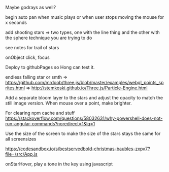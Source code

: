 Maybe godrays as well?

begin auto pan when music plays or when user stops moving the mouse for x seconds

add shooting stars => two types, one with the line thing and the other with the sphere technique you are trying to do

see notes for trail of stars

onObject click, focus

Deploy to githubPages so Hong can test it.

endless falling star or smth => https://github.com/mrdoob/three.js/blob/master/examples/webgl_points_sprites.html
=> http://stemkoski.github.io/Three.js/Particle-Engine.html

Add a separate bloom layer to the stars and adjust the opacity to match the still image version.
When mouse over a point, make brighter.

For clearing npm cache and stuff
https://stackoverflow.com/questions/58032631/why-powershell-does-not-run-angular-commands?noredirect=1&lq=1

Use the size of the screen to make the size of the stars stays the same for all screensizes

https://codesandbox.io/s/bestservedbold-christmas-baubles-zxpv7?file=/src/App.js

onStarHover, play a tone in the key using javascript
